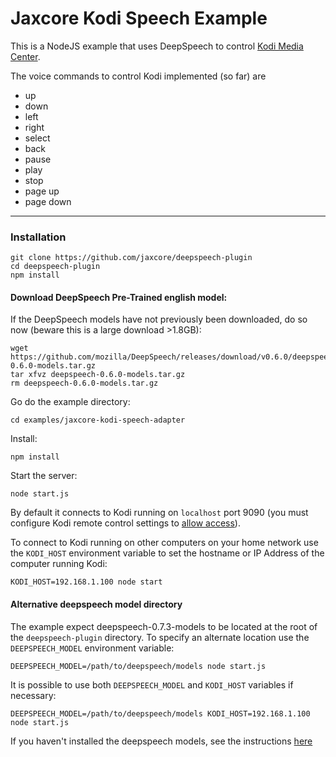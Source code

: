 # Jaxcore Kodi Speech Example

This is a NodeJS example that uses DeepSpeech to control [Kodi Media Center](https://kodi.tv/).

The voice commands to control Kodi implemented (so far) are

- up
- down
- left
- right
- select
- back
- pause
- play
- stop
- page up
- page down

---

### Installation

```
git clone https://github.com/jaxcore/deepspeech-plugin
cd deepspeech-plugin
npm install
```

#### Download DeepSpeech Pre-Trained english model:

If the DeepSpeech models have not previously been downloaded, do so now (beware this is a large download >1.8GB):

```
wget https://github.com/mozilla/DeepSpeech/releases/download/v0.6.0/deepspeech-0.6.0-models.tar.gz
tar xfvz deepspeech-0.6.0-models.tar.gz
rm deepspeech-0.6.0-models.tar.gz
```

Go do the example directory:

```
cd examples/jaxcore-kodi-speech-adapter
```

Install:

```
npm install
```

Start the server:

```
node start.js
```

By default it connects to Kodi running on `localhost` port 9090 (you must configure Kodi remote control settings to [allow access](https://yatse.tv/img/wiki/kodi-configuration/04.jpg)).

To connect to Kodi running on other computers on your home network use the `KODI_HOST` environment variable to set the hostname or IP Address of the computer running Kodi:

```
KODI_HOST=192.168.1.100 node start
```

#### Alternative deepspeech model directory

The example expect deepspeech-0.7.3-models to be located at the root of the `deepspeech-plugin` directory.  To specify an alternate location use the `DEEPSPEECH_MODEL` environment variable:

```
DEEPSPEECH_MODEL=/path/to/deepspeech/models node start.js
```

It is possible to use both `DEEPSPEECH_MODEL` and `KODI_HOST` variables if necessary:

```
DEEPSPEECH_MODEL=/path/to/deepspeech/models KODI_HOST=192.168.1.100 node start.js
```

If you haven't installed the deepspeech models, see the instructions [here](https://github.com/jaxcore/deepspeech-plugin)